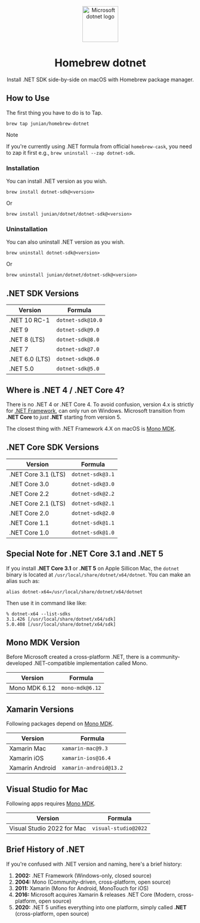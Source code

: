 <div align="center">

<img src="https://upload.wikimedia.org/wikipedia/commons/7/7d/Microsoft_.NET_logo.svg" width="96px" alt="Microsoft dotnet logo" />

# Homebrew dotnet

Install .NET SDK side-by-side on macOS with Homebrew package manager.

</div>

## How to Use

The first thing you have to do is to Tap.

```shell
brew tap junian/homebrew-dotnet
```

> [!NOTE]
> 
> If you're currently using .NET formula from official `homebrew-cask`, you need to zap it first e.g., `brew uninstall --zap dotnet-sdk`.

### Installation

You can install .NET version as you wish.

```shell
brew install dotnet-sdk@<version>
```

Or

```shell
brew install junian/dotnet/dotnet-sdk@<version>
```

### Uninstallation

You can also uninstall .NET version as you wish.

```shell
brew uninstall dotnet-sdk@<version>
```

Or

```shell
brew uninstall junian/dotnet/dotnet-sdk@<version>
```

## .NET SDK Versions

| Version | Formula |
|---------|---------|
| .NET 10 RC-1 | `dotnet-sdk@10.0` |
| .NET 9 | `dotnet-sdk@9.0` |
| .NET 8 (LTS) | `dotnet-sdk@8.0` |
| .NET 7 | `dotnet-sdk@7.0` |
| .NET 6.0 (LTS) | `dotnet-sdk@6.0` |
| .NET 5.0 | `dotnet-sdk@5.0` |

## Where is .NET 4 / .NET Core 4?

There is no .NET 4 or .NET Core 4. To avoid confusion, version 4.x is strictly for [.NET Framework](https://dotnet.microsoft.com/en-us/download/dotnet-framework), can only run on Windows.
Microsoft transition from **.NET Core** to _just_ **.NET** starting from version 5.

The closest thing with .NET Framework 4.X on macOS is [Mono MDK](#mono-mdk-version).

## .NET Core SDK Versions

| Version | Formula |
|---------|---------|
| .NET Core 3.1 (LTS) | `dotnet-sdk@3.1` |
| .NET Core 3.0 | `dotnet-sdk@3.0` |
| .NET Core 2.2 | `dotnet-sdk@2.2` |
| .NET Core 2.1 (LTS) | `dotnet-sdk@2.1` |
| .NET Core 2.0 | `dotnet-sdk@2.0` |
| .NET Core 1.1 | `dotnet-sdk@1.1` |
| .NET Core 1.0 | `dotnet-sdk@1.0` |

## Special Note for .NET Core 3.1 and .NET 5

If you install **.NET Core 3.1** or **.NET 5** on Apple Sillicon Mac, the `dotnet` binary is located at `/usr/local/share/dotnet/x64/dotnet`.
You can make an alias such as:

```shell
alias dotnet-x64=/usr/local/share/dotnet/x64/dotnet
```

Then use it in command like like:

```console
% dotnet-x64 --list-sdks
3.1.426 [/usr/local/share/dotnet/x64/sdk]
5.0.408 [/usr/local/share/dotnet/x64/sdk]
```

## Mono MDK Version

Before Microsoft created a cross-platform .NET, there is a community-developed .NET-compatible implementation called Mono.

| Version | Formula |
|---------|---------|
| Mono MDK 6.12 | `mono-mdk@6.12` |

## Xamarin Versions

Following packages depend on [Mono MDK](#mono-mdk-version).

| Version | Formula |
|---------|---------|
| Xamarin Mac | `xamarin-mac@9.3` |
| Xamarin iOS | `xamarin-ios@16.4` |
| Xamarin Android | `xamarin-android@13.2` |

## Visual Studio for Mac

Following apps requires [Mono MDK](#mono-mdk-version).

| Version | Formula |
|---------|---------|
| Visual Studio 2022 for Mac | `visual-studio@2022` |

## Brief History of .NET

If you're confused with .NET version and naming, here's a brief history:

1.  **2002:** .NET Framework (Windows-only, closed source)
2.  **2004:** Mono (Community-driven, cross-platform, open source)
3.  **2011:** Xamarin (Mono for Android, MonoTouch for iOS)
4.  **2016:** Microsoft acquires Xamarin & releases .NET Core (Modern, cross-platform, open source)
5.  **2020:** .NET 5 unifies everything into one platform, simply called **.NET** (cross-platform, open source)
